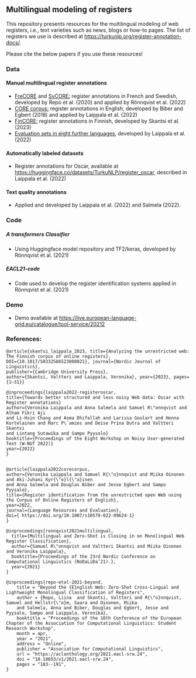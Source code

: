## Multilingual modeling of registers

This repository presents resources for the multilingual modeling of web registers, i.e., text varieties such as news, blogs or how-to pages. The list of registers we use is described at https://turkunlp.org/register-annotation-docs/.

Please cite the below papers if you use these resources!

### Data

#### Manual multilingual register annotations
* <a href="https://github.com/TurkuNLP/multilingual-register-labeling/tree/master/register-annotations/FrCORE">FreCORE</a> and <a href="https://github.com/TurkuNLP/multilingual-register-labeling/tree/master/register-annotations/SvCORE">SvCORE:</a> register annotations in French and Swedish, developed by Repo et al. (2020) and applied by Rönnqvist et al. (2022)
* <a href="https://github.com/TurkuNLP/CORE-corpus:">CORE corpus:</a> register annotations in English, developed by Biber and Egbert (2018) and applied by Laippala et al. (2022)
* <a href="https://github.com/TurkuNLP/FinCORE_full/releases/tag/v1.0">FinCORE:</a> register annotations in Finnish, developed by Skantsi et al. (2023)
* <a href="https://github.com/TurkuNLP/multilingual-register-labeling/tree/master/register-annotations">Evaluation sets in eight further languages</a>, developed by Laippala et al. (2022)

#### Automatically labeled datasets
* Register annotations for Oscar, available at https://huggingface.co/datasets/TurkuNLP/register_oscar, described in Laippala et al. (2022)

#### Text quality annotations
* Applied and developed by Laippala et al. (2022) and Salmela (2022).

### Code

##### A transformers Classifier 
* Using Huggingface model repository and TF2/keras, developed by Rönnqvist et al. (2021)

##### EACL21-code 
* Code used to develop the register identification systems applied in Rönnqvist et al. (2021)

### Demo
* Demo available at https://live.european-language-grid.eu/catalogue/tool-service/20212

### References:
```
@article{skantsi_laippala_2023, title={Analyzing the unrestricted web: The Finnish corpus of online registers}, 
DOI={10.1017/S0332586523000021}, journal={Nordic Journal of Linguistics}, 
publisher={Cambridge University Press}, 
author={Skantsi, Valtteri and Laippala, Veronika}, year={2023}, pages={1–31}}
```
```
@inproceedings{laippala2022-registeroscar,
title={Towards better structured and less noisy Web data: Oscar with Register annotations}
author={Veronika Laippala and Anna Salmela and Samuel R\"onnqvist and Alham Fikri Aji 
and Li-Hsin Chang and Asma Dhifallah and Larissa Goulart and Henna Kortelainen and Marc P\`amies and Deise Prina Dutra and Valtteri Skantsi 
and Lintang Sutawika and Sampo Pyysalo}
booktitle={Proceedings of the Eight Workshop on Noisy User-generated Text (W-NUT 2022)}
year={2022}
}

```
```

@article{laippala2022corecorpus,
author={Veronika Laippala and Samuel R{\"o}nnqvist and Miika Oinonen and Aki-Juhani Kyr{\"o}l{\"a}inen 
and Anna Salmela and Douglas Biber and Jesse Egbert and Sampo Pyysalo},
title={Register identification from the unrestricted open Web using the Corpus of Online Registers of English},
year=2022,
journal={Language Resources and Evaluation},
doi={ https://doi.org/10.1007/s10579-022-09624-1}
}

```
```
@inproceedings{ronnqvist2021multilingual,
  title={Multilingual and Zero-Shot is Closing in on Monolingual Web Register Classification},
  author={Samuel R\"onnqvist and Valtteri Skantsi and Miika Oinonen and Veronika Laippala},
  booktitle={Proceedings of the 23rd Nordic Conference on Computational Linguistics (NoDaLiDa’21).},
  year={2021}
}
```
```
@inproceedings{repo-etal-2021-beyond,
    title = "Beyond the {E}nglish Web: Zero-Shot Cross-Lingual and Lightweight Monolingual Classification of Registers",
    author = {Repo, Liina  and Skantsi, Valtteri and R{\"o}nnqvist, Samuel and Hellstr{\"o}m, Saara and Oinonen, Miika 
    and Salmela, Anna and Biber, Douglas and Egbert, Jesse and Pyysalo, Sampo and Laippala, Veronika},
    booktitle = "Proceedings of the 16th Conference of the European Chapter of the Association for Computational Linguistics: Student Research Workshop",
    month = apr,
    year = "2021",
    address = "Online",
    publisher = "Association for Computational Linguistics",
    url = "https://aclanthology.org/2021.eacl-srw.24",
    doi = "10.18653/v1/2021.eacl-srw.24",
    pages = "183--191",
}
```
